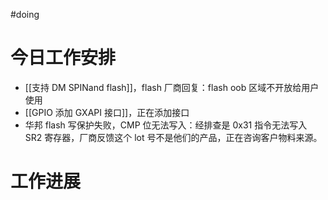 
#doing 


# 今日工作安排
- [[支持 DM SPINand flash]]，flash 厂商回复：flash oob 区域不开放给用户使用
- [[GPIO 添加 GXAPI 接口]]，正在添加接口
- 华邦 flash 写保护失败，CMP 位无法写入：经排查是 0x31 指令无法写入 SR2 寄存器，厂商反馈这个 lot 号不是他们的产品，正在咨询客户物料来源。



# 工作进展




